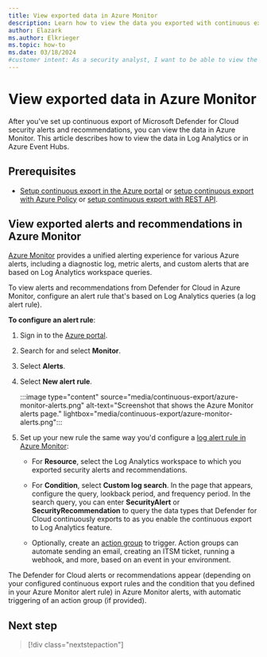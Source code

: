 ```yaml
---
title: View exported data in Azure Monitor
description: Learn how to view the data you exported with continuous export in Azure Monitor and analyze it effectively.
author: Elazark
ms.author: Elkrieger
ms.topic: how-to
ms.date: 03/18/2024
#customer intent: As a security analyst, I want to be able to view the exported data in Azure Monitor so that I can analyze and respond to security alerts and recommendations effectively.
---
```


# View exported data in Azure Monitor

After you've set up continuous export of Microsoft Defender for Cloud security alerts and recommendations, you can view the data in Azure Monitor. This article describes how to view the data in Log Analytics or in Azure Event Hubs.

## Prerequisites

- [Setup continuous export in the Azure portal](continuous-export.md) or [setup continuous export with Azure Policy](continuous-export-azure-policy.md) or [setup continuous export with REST API](continuous-export-rest-api.md).

## View exported alerts and recommendations in Azure Monitor

[Azure Monitor](../azure-monitor/alerts/alerts-overview.md) provides a unified alerting experience for various Azure alerts, including a diagnostic log, metric alerts, and custom alerts that are based on Log Analytics workspace queries.

To view alerts and recommendations from Defender for Cloud in Azure Monitor, configure an alert rule that's based on Log Analytics queries (a log alert rule).

**To configure an alert rule**:

1. Sign in to the [Azure portal](https://portal.azure.com/).

1. Search for and select **Monitor**.

1. Select **Alerts**.

1. Select **New alert rule**.

    :::image type="content" source="media/continuous-export/azure-monitor-alerts.png" alt-text="Screenshot that shows the Azure Monitor alerts page." lightbox="media/continuous-export/azure-monitor-alerts.png":::

1. Set up your new rule the same way you'd configure a [log alert rule in Azure Monitor](../azure-monitor/alerts/alerts-unified-log.md):

    - For **Resource**, select the Log Analytics workspace to which you exported security alerts and recommendations.

    - For **Condition**, select **Custom log search**. In the page that appears, configure the query, lookback period, and frequency period. In the search query, you can enter **SecurityAlert** or **SecurityRecommendation** to query the data types that Defender for Cloud continuously exports to as you enable the continuous export to Log Analytics feature.

    - Optionally, create an [action group](../azure-monitor/alerts/action-groups.md) to trigger. Action groups can automate sending an email, creating an ITSM ticket, running a webhook, and more, based on an event in your environment.

The Defender for Cloud alerts or recommendations appear (depending on your configured continuous export rules and the condition that you defined in your Azure Monitor alert rule) in Azure Monitor alerts, with automatic triggering of an action group (if provided).

## Next step

> [!div class="nextstepaction"]
>
